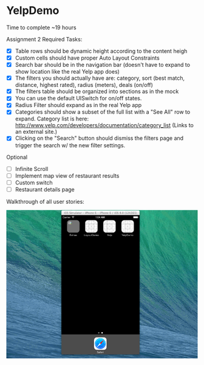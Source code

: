 YelpDemo
========
Time to complete
~19 hours

 Assignment 2
 Required Tasks:
 * [x] Table rows should be dynamic height according to the content heigh
 * [x] Custom cells should have proper Auto Layout Constraints
 * [x] Search bar should be in the navigation bar (doesn't have to expand to show location like the real Yelp app does)
 * [x] The filters you should actually have are: category, sort (best match, distance, highest rated), radius (meters), deals (on/off)
 * [x] The filters table should be organized into sections as in the mock
 * [x] You can use the default UISwitch  for on/off states. 
 * [x] Radius Filter should expand as in the real Yelp app
 * [x] Categories should show a subset of the full list with a "See All" row to expand. Category list is here: http://www.yelp.com/developers/documentation/category_list (Links to an external site.)
 * [x] Clicking on the "Search" button should dismiss the filters page and trigger the search w/ the new filter settings.

 Optional
 * [ ] Infinite Scroll
 * [ ] Implement map view of restaurant results
 * [ ] Custom switch
 * [ ] Restaurant details page

Walkthrough of all user stories:

![Video Walkthrough](Assignment2.gif)

